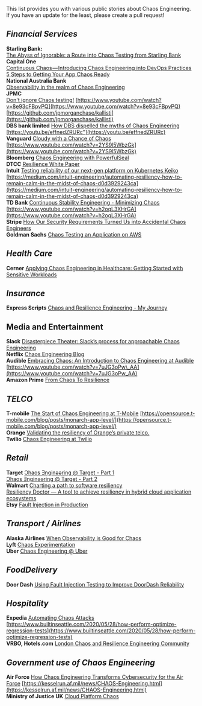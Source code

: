 This list provides you with various public stories about Chaos Engineering. If you have an update for the least, please create a pull request!

_**Financial Services**_
------------------------

**Starling Bank:**   
[The Abyss of Ignorable: a Route into Chaos Testing from Starling Bank](https://www.infoq.com/articles/chaos-testing-starling-bank/)  
**Capital One**  
[Continuous Chaos — Introducing Chaos Engineering into DevOps Practices](https://www.capitalone.com/tech/software-engineering/continuous-chaos-introducing-chaos-engineering-into-devops-practices/)  
[5 Steps to Getting Your App Chaos Ready](https://www.capitalone.com/tech/software-engineering/is-your-app-chaos-engineering-ready/)  
**National Australia Bank**  
[Observability in the realm of Chaos Engineering](https://medium.com/@nabtechblog/observability-in-the-realm-of-chaos-engineering-99089226ca51)  
**JPMC**  
[Don't ignore Chaos testing!](https://antrix.net/posts/2021/chaos/) [https://www.youtube.com/watch?v=8e93cFBpvPQ](https://www.youtube.com/watch?v=8e93cFBpvPQ) [https://github.com/jpmorganchase/kallisti](https://github.com/jpmorganchase/kallisti)  
**DBS bank limited**  [How DBS dispelled the myths of Chaos Engineering](https://medium.com/dbs-tech-blog/how-dbs-dispelled-the-myths-of-chaos-engineering-e5873ac78c9) [https://youtu.be/effnedZRURc"](https://youtu.be/effnedZRURc)  
**Vanguard**  [Cloudy with a Chance of Chaos](https://www.usenix.org/conference/srecon20americas/presentation/yakomin) [https://www.youtube.com/watch?v=2YS9l5WbzGk](https://www.youtube.com/watch?v=2YS9l5WbzGk)  
**Bloomberg**  [Chaos Engineering with PowerfulSeal](https://youtu.be/KKFiR_F3n8I)  
**DTCC**  [Resilience White Paper](https://www.dtcc.com/~/media/Files/Downloads/WhitePapers/Resilience-White-Paper.pdf)  
**Intuit**  [Testing reliability of our next-gen platform on Kubernetes Keiko](https://litmuschaos.io/adopters/intuit) [https://medium.com/intuit-engineering/automating-resiliency-how-to-remain-calm-in-the-midst-of-chaos-d0d3929243ca](https://medium.com/intuit-engineering/automating-resiliency-how-to-remain-calm-in-the-midst-of-chaos-d0d3929243ca)  
**TD Bank**  [Continuous Stability Engineering - Minimizing Chaos](https://devopsdays.org/events/2019-toronto/program/suzan-mahboob) [https://www.youtube.com/watch?v=h2oqL3XHrGA](https://www.youtube.com/watch?v=h2oqL3XHrGA)  
**Stripe** [How Our Security Requirements Turned Us into Accidental Chaos Engineers](https://www.youtube.com/watch?v=H13beqD7Hbk)  
**Goldman Sachs** [Chaos Testing an Application on AWS](https://developer.gs.com/blog/posts/chaos-testing-an-application-on-aws)  

_**Health Care**_
-----------------

**Cerner** [Applying Chaos Engineering in Healthcare: Getting Started with Sensitive Workloads](https://www.infoq.com/articles/chaos-engineering-healthcare/)

_**Insurance**_
---------------

**Express Scripts** [Chaos and Resilience Engineering - My Journey](https://www.information-safety.org/assets/secure360-chaos-resilience-notes.pdf)

Media and Entertainment
-----------------------

**Slack** [Disasterpiece Theater: Slack’s process for approachable Chaos Engineering](https://slack.engineering/disasterpiece-theater-slacks-process-for-approachable-chaos-engineering/)  
**Netflix** [Chaos Engineering Blog](https://netflixtechblog.com/tagged/chaos-engineering)  
**Audible** [Embracing Chaos: An Introduction to Chaos Engineering at Audible](https://stn.audible.com/chaos-engineering/) [https://www.youtube.com/watch?v=7uJG3oPw\_AA](https://www.youtube.com/watch?v=7uJG3oPw_AA)  
**Amazon Prime** [From Chaos To Resilience](https://www.youtube.com/watch?v=ztiPjey2rfY&t=1982s)  

_**TELCO**_
-----------

**T-mobile** [The Start of Chaos Engineering at T-Mobile](https://opensource.t-mobile.com/blog/posts/chaos-engineering/) [https://opensource.t-mobile.com/blog/posts/monarch-app-level/](https://opensource.t-mobile.com/blog/posts/monarch-app-level/)  
**Orange** [Validating the resiliency of Orange’s private telco.](https://litmuschaos.io/adopters/orange)  
**Twilio** [Chaos Engineering at Twilio](https://www.infoq.com/news/2017/12/twilio-chaos-engineering/)  


_**Retail**_
-----------

**Target** [ Ɔhaos Ǝnginǝǝring @ Target - Part 1](https://tech.target.com/blog/chaos-engineering-at-target-part-1)  
[Ɔhaos Ǝnginǝǝring @ Target - Part 2](https://tech.target.com/blog/chaos-engineering-at-target-part-2)  
**Walmart** [Charting a path to software resiliency](https://medium.com/walmartglobaltech/charting-a-path-to-software-resiliency-38148d956f4a)  
[Resiliency Doctor — A tool to achieve resiliency in hybrid cloud application ecosystems](https://medium.com/walmartglobaltech/resiliency-doctor-a-tool-to-achieve-resiliency-in-hybrid-cloud-application-ecosystems-3d7fc9427fd7)  
**Etsy** [Fault Injection in Production](https://queue.acm.org/detail.cfm?id=2353017)

_**Transport / Airlines**_
---------------

**Alaska Airlines** [When Observability is Good for Chaos](https://www.rtinsights.com/when-observability-is-good-for-chaos/)  
**Lyft** [Chaos Experimentation](https://clutch.sh/blog/2021/05/18/chaos-experimentation/)  
**Uber** [Chaos Engineering @ Uber](https://www.youtube.com/watch?v=ywSAwYsIk8k)  


_**FoodDelivery**_
---------------

**Door Dash** [Using Fault Injection Testing to Improve DoorDash Reliability](https://doordash.engineering/2022/04/25/using-fault-injection-testing-to-improve-doordash-reliability/)

_**Hospitality**_
-----------------

**Expedia** [Automating Chaos Attacks](https://www.infoq.com/presentations/automating-attacks/) [https://www.builtinseattle.com/2020/05/28/how-perform-optimize-regression-tests](https://www.builtinseattle.com/2020/05/28/how-perform-optimize-regression-tests)  
**VRBO, Hotels.com** [London Chaos and Resilience Engineering Community](https://medium.com/expedia-group-tech/london-chaos-and-resilience-engineering-community-c703e301339b)

**_Government use of Chaos Engineering_**
-----------------------------------------

**Air Force** [How Chaos Engineering Transforms Cybersecurity for the Air Force](https://governmentciomedia.com/listen-how-chaos-engineering-transforms-cybersecurity-air-force) [https://kesselrun.af.mil/news/CHAOS-Engineering.html](https://kesselrun.af.mil/news/CHAOS-Engineering.html)  
**Ministry of Justice UK** [Cloud Platform Chaos](https://github.com/ministryofjustice/cloud-platform-chaos)
